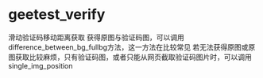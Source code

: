 # geetest_verify
滑动验证码移动距离获取
获得原图与验证码图，可以调用difference_between_bg_fullbg方法，这一方法在比较常见
若无法获得原图或原图获取比较麻烦，只有验证码图，或者只能从网页截取验证码图片时，可以调用single_img_position
